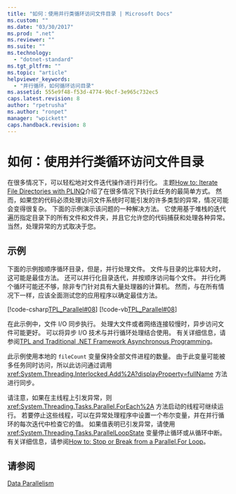 ```yaml
---
title: "如何：使用并行类循环访问文件目录 | Microsoft Docs"
ms.custom: ""
ms.date: "03/30/2017"
ms.prod: ".net"
ms.reviewer: ""
ms.suite: ""
ms.technology: 
  - "dotnet-standard"
ms.tgt_pltfrm: ""
ms.topic: "article"
helpviewer_keywords: 
  - "并行循环，如何循环访问目录"
ms.assetid: 555e9f48-f53d-4774-9bcf-3e965c732ec5
caps.latest.revision: 8
author: "rpetrusha"
ms.author: "ronpet"
manager: "wpickett"
caps.handback.revision: 8
---
```

# 如何：使用并行类循环访问文件目录
在很多情况下，可以轻松地对文件迭代操作进行并行化。  主题[How to: Iterate File Directories with PLINQ](../../../docs/standard/parallel-programming/how-to-iterate-file-directories-with-plinq.md)介绍了在很多情况下执行此任务的最简单方式。  然而，如果您的代码必须处理访问文件系统时可能引发的许多类型的异常，情况可能会变得很复杂。  下面的示例演示该问题的一种解决方法。  它使用基于堆栈的迭代遍历指定目录下的所有文件和文件夹，并且它允许您的代码捕获和处理各种异常。  当然，处理异常的方式取决于您。  
  
## 示例  
 下面的示例按顺序循环目录，但是，并行处理文件。  文件与目录的比率较大时，这可能是最佳方法。  还可以并行化目录迭代，并按顺序访问每个文件。  并行化两个循环可能还不够，除非专门针对具有大量处理器的计算机。  然而，与在所有情况下一样，应该全面测试您的应用程序以确定最佳方法。  
  
 [!code-csharp[TPL_Parallel#08](../../../samples/snippets/csharp/VS_Snippets_Misc/tpl_parallel/cs/parallel_file.cs#08)]
 [!code-vb[TPL_Parallel#08](../../../samples/snippets/visualbasic/VS_Snippets_Misc/tpl_parallel/vb/fileiteration08.vb#08)]  
  
 在此示例中，文件 I\/O 同步执行。  处理大文件或者网络连接较慢时，异步访问文件可能更好。  可以将异步 I\/O 技术与并行循环处理结合使用。  有关详细信息，请参阅[TPL and Traditional .NET Framework Asynchronous Programming](../../../docs/standard/parallel-programming/tpl-and-traditional-async-programming.md)。  
  
 此示例使用本地的 `fileCount` 变量保持全部文件进程的数量。  由于此变量可能被多任务同时访问，所以此访问通过调用 <xref:System.Threading.Interlocked.Add%2A?displayProperty=fullName> 方法进行同步。  
  
 请注意，如果在主线程上引发异常，则 <xref:System.Threading.Tasks.Parallel.ForEach%2A> 方法启动的线程可继续运行。  若要停止这些线程，可以在异常处理程序中设置一个布尔变量，并在并行循环的每次迭代中检查它的值。  如果值表明已引发异常，请使用 <xref:System.Threading.Tasks.ParallelLoopState> 变量停止循环或从循环中断。  有关详细信息，请参阅[How to: Stop or Break from a Parallel.For Loop](http://msdn.microsoft.com/zh-cn/de52e4f1-9346-4ad5-b582-1a4d54dc7f7e)。  
  
## 请参阅  
 [Data Parallelism](../../../docs/standard/parallel-programming/data-parallelism-task-parallel-library.md)